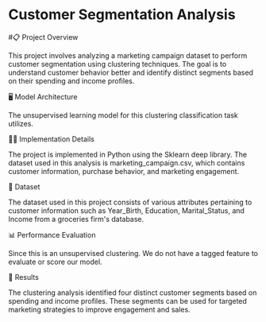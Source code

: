 # Customer Segmentation Analysis

#📋 Project Overview

This project involves analyzing a marketing campaign dataset to perform customer segmentation using clustering techniques. The goal is to understand customer behavior better and identify distinct segments based on their spending and income profiles.

🖥️ Model Architecture

The unsupervised learning model for this clustering classification task utilizes.

🧑‍💻 Implementation Details

The project is implemented in Python using the Sklearn deep library. The dataset used in this analysis is marketing_campaign.csv, which contains customer information, purchase behavior, and marketing engagement.

📂 Dataset

The dataset used in this project consists of various attributes pertaining to customer information such as Year_Birth, Education, Marital_Status, and Income from a groceries firm's database.

📊 Performance Evaluation

Since this is an unsupervised clustering. We do not have a tagged feature to evaluate or score our model. 

🚀 Results

The clustering analysis identified four distinct customer segments based on spending and income profiles. These segments can be used for targeted marketing strategies to improve engagement and sales.
